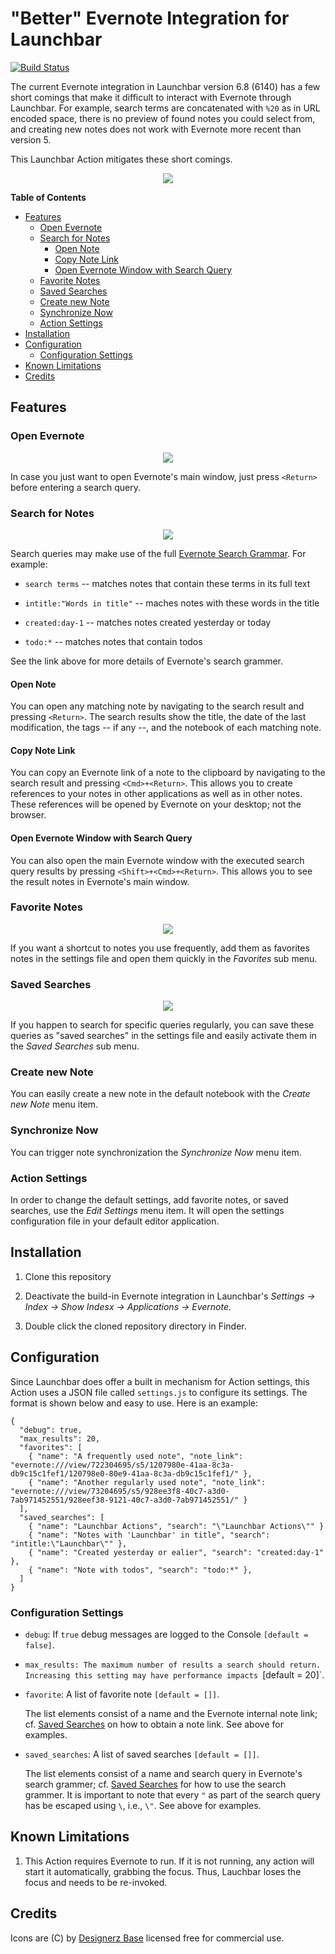 # "Better" Evernote Integration for Launchbar

[![Build Status](https://travis-ci.org/lukaspustina/Evernote.lbaction.svg?branch=master)](https://travis-ci.org/lukaspustina/Evernote.lbaction)

The current Evernote integration in Launchbar version 6.8 (6140) has a few short comings that make it difficult to interact with Evernote through Launchbar. For example, search terms are concatenated with `%20` as in URL encoded space, there is no preview of found notes you could select from, and creating new notes does not work with Evernote more recent than version 5.

This Launchbar Action mitigates these short comings.

<p align="center"><img src="assets/Full menu.png"></p>

<!-- START doctoc generated TOC please keep comment here to allow auto update -->
<!-- DON'T EDIT THIS SECTION, INSTEAD RE-RUN doctoc TO UPDATE -->
**Table of Contents**

- [Features](#features)
  - [Open Evernote](#open-evernote)
  - [Search for Notes](#search-for-notes)
    - [Open Note](#open-note)
    - [Copy Note Link](#copy-note-link)
    - [Open Evernote Window with Search Query](#open-evernote-window-with-search-query)
  - [Favorite Notes](#favorite-notes)
  - [Saved Searches](#saved-searches)
  - [Create new Note](#create-new-note)
  - [Synchronize Now](#synchronize-now)
  - [Action Settings](#action-settings)
- [Installation](#installation)
- [Configuration](#configuration)
  - [Configuration Settings](#configuration-settings)
- [Known Limitations](#known-limitations)
- [Credits](#credits)

<!-- END doctoc generated TOC please keep comment here to allow auto update -->

## Features

### Open Evernote

<p align="center"><img src="assets/Evernote.png"></p>

In case you just want to open Evernote's main window, just press `<Return>` before entering a search query.

### Search for Notes

<p align="center"><img src="assets/Search.png"></p>

Search queries may make use of the full [Evernote Search Grammar](https://dev.evernote.com/doc/articles/search_grammar.php). For example:

* `search terms` -- matches notes that contain these terms in its full text

* `intitle:"Words in title"` -- maches notes with these words in the title

* `created:day-1` -- matches notes created yesterday or today

* `todo:*` -- matches notes that contain todos

See the link above for more details of Evernote's search grammer.

#### Open Note

You can open any matching note by navigating to the search result and pressing `<Return>`. The search results show the title, the date of the last modification, the tags -- if any --, and the notebook of each matching note.

#### Copy Note Link

You can copy an Evernote link of a note to the clipboard by navigating to the search result and pressing `<Cmd>+<Return>`. This allows you to create references to your notes in other applications as well as in other notes. These references will be opened by Evernote on your desktop; not the browser.

#### Open Evernote Window with Search Query

You can also open the main Evernote window with the executed search query results by pressing `<Shift>+<Cmd>+<Return>`. This allows you to see the result notes in Evernote's main window.

### Favorite Notes

<p align="center"><img src="assets/Favorites.png"></p>

If you want a shortcut to notes you use frequently, add them as favorites notes in the settings file and open them quickly in the *Favorites* sub menu.

### Saved Searches

<p align="center"><img src="assets/Saved Searches.png"></p>

If you happen to search for specific queries regularly, you can save these queries as "saved searches" in the settings file and easily activate them in the *Saved Searches* sub menu.

### Create new Note

You can easily create a new note in the default notebook with the *Create new Note* menu item.

### Synchronize Now

You can trigger note synchronization the *Synchronize Now* menu item.

### Action Settings

In order to change the default settings, add favorite notes, or saved searches, use the *Edit Settings* menu item. It will open the settings configuration file in your default editor application.


## Installation

1. Clone this repository

1. Deactivate the build-in Evernote integration in Launchbar's _Settings -> Index -> Show Indesx ->  Applications -> Evernote_.

1. Double click the cloned repository directory in Finder.


## Configuration

Since Launchbar does offer a built in mechanism for Action settings, this Action uses a JSON file called `settings.js` to configure its settings. The format is shown below and easy to use. Here is an example:

```
{
  "debug": true,
  "max_results": 20,
  "favorites": [
    { "name": "A frequently used note", "note_link": "evernote:///view/722304695/s5/1207980e-41aa-8c3a-db9c15c1fef1/120798e0-80e9-41aa-8c3a-db9c15c1fef1/" },
    { "name": "Another regularly used note", "note_link": "evernote:///view/73204695/s5/928ee3f8-40c7-a3d0-7ab971452551/928eef38-9121-40c7-a3d0-7ab971452551/" }
  ],
  "saved_searches": [
    { "name": "Launchbar Actions", "search": "\"Launchbar Actions\"" }
    { "name": "Notes with 'Launchbar' in title", "search": "intitle:\"Launchbar\"" },
    { "name": "Created yesterday or ealier", "search": "created:day-1" },
    { "name": "Note with todos", "search": "todo:*" },
  ]
}
```

### Configuration Settings

* `debug`: If `true` debug messages are logged to the Console `[default = false]`.

* `max_results: The maximum number of results a search should return.  Increasing this setting may have performance impacts `[default = 20]`.

* `favorite`: A list of favorite note `[default = []]`.

    The list elements consist of a name and the Evernote internal note link; cf. [Saved Searches](#saved-searches) on how to obtain a note link. See above for examples.

* `saved_searches`: A list of saved searches `[default = []]`.

    The list elements consist of a name and search query in Evernote's search grammer; cf. [Saved Searches](#saved-searches) for how to use the search grammer. It is important to note that every `"` as part of the search query has be escaped using `\`, i.e., `\"`. See above for examples.


## Known Limitations

1. This Action requires Evernote to run. If it is not running, any action will start it automatically, grabbing the focus. Thus, Lauchbar loses the focus and needs to be re-invoked.


## Credits

Icons are (C) by [Designerz Base](https://www.iconfinder.com/iconsets/faticons) licensed free for commercial use.

